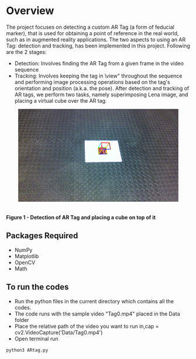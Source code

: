# Overview

The project focuses on detecting a custom AR Tag (a form of feducial marker), that is used for obtaining a
point of reference in the real world, such as in augmented reality applications. The two aspects to using an
AR Tag: detection and tracking, has been implemented in this project. Following are the 2 stages:
- Detection: Involves finding the AR Tag from a given frame in the video sequence
- Tracking: Involves keeping the tag in \view" throughout the sequence and performing image processing
operations based on the tag's orientation and position (a.k.a. the pose).
After detection and tracking of AR tags, we perform two tasks, namely superimposing Lena image, and
placing a virtual cube over the AR tag.


<p align="center">
  <p align="center"><img src="artag.PNG"></p>
  <br><b>Figure 1 - Detection of AR Tag and placing a cube on top of it</b><br>
</p>

## Packages Required
- NumPy
- Matplotlib
- OpenCV
- Math

## To run the codes
- Run the python files in the current directory which contains all the codes.
- The code runs  with the sample video "Tag0.mp4" placed in the Data folder
- Place the relative path of the video you want to run in,cap = cv2.VideoCapture('Data/Tag0.mp4')
- Open terminal run
```
python3 ARtag.py
``` 
